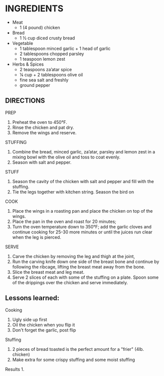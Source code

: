 [1]: http://www.aveceric.com/roasted-chicken-with-za%E2%80%99atar-stuffing/

INGREDIENTS
===========

+ Meat
  + 1 (4 pound) chicken
+ Bread
  + 1 ½ cup diced crusty bread
+ Vegetable
  + 1 tablespoon minced garlic + 1 head of garlic
  + 2 tablespoons chopped parsley
  + 1 teaspoon lemon zest
+ Herbs & Spices
  + 2 teaspoons za’atar spice
  + ¼ cup + 2 tablespoons olive oil
  + fine sea salt and freshly
  + ground pepper

DIRECTIONS
----------

PREP

1. Preheat the oven to 450°F.
2. Rinse the chicken and pat dry. 
3. Remove the wings and reserve.

STUFFING

1. Combine the bread, minced garlic, za’atar, parsley and lemon zest in a mixing bowl with the olive oil and toss to coat evenly. 
2. Season with salt and pepper. 

STUFF

1. Season the cavity of the chicken with salt and pepper and fill with the stuffing. 
2. Tie the legs together with kitchen string. Season the bird on

COOK

1. Place the wings in a roasting pan and place the chicken on top of the wings. 
2. Place the pan in the oven and roast for 20 minutes; 
3. Turn the oven temperature down to 350°F; add the garlic cloves and continue cooking for 25-30 more minutes or until the juices run clear when the leg is pierced.

SERVE

1. Carve the chicken by removing the leg and thigh at the joint, 
2. Run the carving knife down one side of the breast bone and continue by following the ribcage, lifting the breast meat away from the bone. 
3. Slice the breast meat and leg meat. 
4. Serve 2 slices of each with some of the stuffing on a plate. Spoon some of the drippings over the chicken and serve immediately.

Lessons learned:
----------

Cooking

1. Ugly side up first
2. Oil the chicken when you flip it
3. Don't forget the garlic, post flip

Stuffing

1. 2 pieces of bread toasted is the perfect amount for a "frier" (4lb. chicken)
2. Make extra for some crispy stuffing and some moist stuffing

Results
1. 
